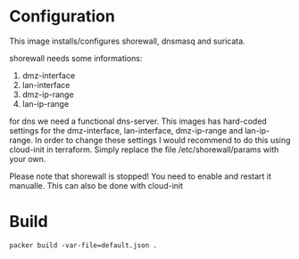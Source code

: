 # Configuration

This image installs/configures shorewall, dnsmasq and suricata. 

shorewall needs some informations:

1. dmz-interface
2. lan-interface
3. dmz-ip-range
4. lan-ip-range

for dns we need a functional dns-server. This images has hard-coded settings for the dmz-interface, lan-interface, dmz-ip-range and lan-ip-range. In order
to change these settings I would recommend to do this using cloud-init in terraform. Simply replace the file /etc/shorewall/params with your own.

Please note that shorewall is stopped! You need to enable and restart it manualle. This can also be done with cloud-init

# Build

```
packer build -var-file=default.json .
```
